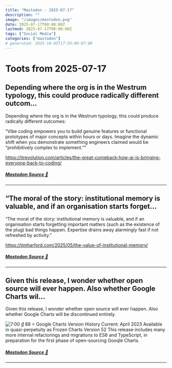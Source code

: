 ```yaml
---
title: "Mastodon - 2025-07-17"
description: ""
image: "/images/mastodon.png"
date: 2025-07-17T00:00:00Z
lastmod: 2025-07-17T00:00:00Z
tags: ["Social Media"]
categories: ["mastodon"]
# generated: 2025-10-05T17:59:09-07:00
---
```


# Toots from 2025-07-17

## Depending where the org is in the Westrum typology, this could produce radically different outcom...

Depending where the org is in the Westrum typology, this could produce radically different outcomes:

“Vibe coding empowers you to build genuine features or functional prototypes of major concepts within hours or days. Imagine the dynamic shift when you demonstrate something engineers claimed would be “prohibitively complex to implement.””

<https://itrevolution.com/articles/the-great-comeback-how-ai-is-bringing-everyone-back-to-coding/>

##### [Mastodon Source 🐘](https://hachyderm.io/@mweagle/114866271407539956)

---

## “The moral of the story: institutional memory is valuable, and if an organisation starts forget...

“The moral of the story: institutional memory is valuable, and if an organisation starts forgetting important matters (such as the existence of the plug) bad things happen. Expertise drains away alarmingly fast if not refreshed by activity.”

<https://timharford.com/2025/05/the-value-of-institutional-memory/>

##### [Mastodon Source 🐘](https://hachyderm.io/@mweagle/114866249391759531)

---

## Given this release, I wonder whether open source will ever happen. Also whether Google Charts wil...

Given this release, I wonder whether open source will ever happen. Also whether Google Charts will be discontinued entirely.

![7:00 ₫
88
= Google Charts
Version History
Current: April 2023
Available in quasi-perpetuity as Frozen Charts
Version 52
This release includes many more internal
refactorings and migrations to ES6 and
TypeScript, in preparation for the first phase of
open-sourcing Gooqle Charts.](/mastodon/media/535449eda9b58632.jpeg)

##### [Mastodon Source 🐘](https://hachyderm.io/@mweagle/114866113267629258)

---

